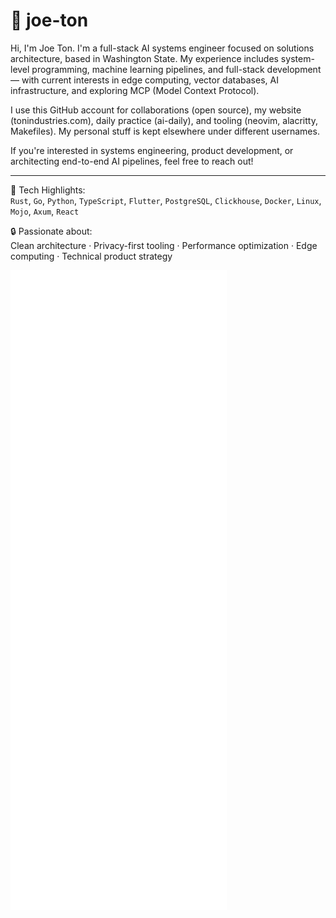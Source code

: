 # 👋 joe-ton

Hi, I'm Joe Ton. I'm a full-stack AI systems engineer focused on solutions architecture, based in Washington State. My experience includes system-level programming, machine learning pipelines, and full-stack development — with current interests in edge computing, vector databases, AI infrastructure, and exploring MCP (Model Context Protocol).

I use this GitHub account for collaborations (open source), my website (tonindustries.com), daily practice (ai-daily), and tooling (neovim, alacritty, Makefiles). My personal stuff is kept elsewhere under different usernames.

If you're interested in systems engineering, product development, or architecting end-to-end AI pipelines, feel free to reach out!

---
🧰 Tech Highlights:  
`Rust`, `Go`, `Python`, `TypeScript`, `Flutter`, `PostgreSQL`, `Clickhouse`, `Docker`, `Linux`, `Mojo`, `Axum`, `React`

🔒 Passionate about:  
Clean architecture · Privacy-first tooling · Performance optimization · Edge computing · Technical product strategy

![Metrics](https://raw.githubusercontent.com/joe-ton/joe-ton/main/github-metrics.svg)




